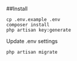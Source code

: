 ##Install

```
cp .env.example .env
composer install
php artisan key:generate
```
Update .env settings
```
php artisan migrate

```